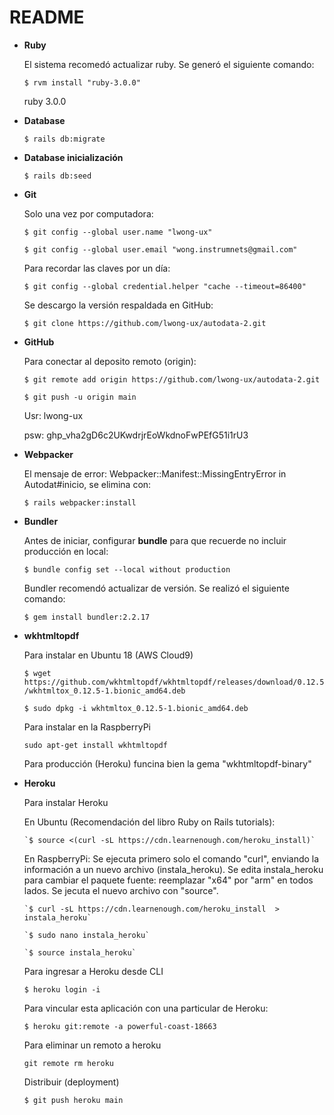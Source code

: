# README

* **Ruby**

  El sistema recomedó actualizar ruby. Se generó el siguiente comando:
  
  `$ rvm install "ruby-3.0.0"`
  
  ruby  3.0.0

* **Database**
  
  `$ rails db:migrate`

* **Database inicialización**

  `$ rails db:seed`

* **Git**

  Solo una vez por computadora:
  
  `$ git config --global user.name "lwong-ux"`
  
  `$ git config --global user.email "wong.instrumnets@gmail.com"`
  
  Para recordar las claves por un día:
  
  `$ git config --global credential.helper "cache --timeout=86400"`
  
  Se descargo la versión respaldada en GitHub:
  
  `$ git clone https://github.com/lwong-ux/autodata-2.git`

* **GitHub**

  Para conectar al deposito remoto (origin):

  `$ git remote add origin https://github.com/lwong-ux/autodata-2.git` 
    
  `$ git push -u origin main`
  
  Usr: lwong-ux
  
  psw:  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

  
* **Webpacker**
    
  El mensaje de error: Webpacker::Manifest::MissingEntryError in Autodat#inicio,
  se elimina con:

  `$ rails webpacker:install`
  
* **Bundler**

  Antes de iniciar, configurar **bundle** para que recuerde no incluir producción en local:
  
  `$ bundle config set --local without production`

  Bundler recomendó actualizar de versión. Se realizó el siguiente comando:
  
  `$ gem install bundler:2.2.17`
  
* **wkhtmltopdf**

  Para instalar en Ubuntu 18 (AWS Cloud9)
  
    `$ wget https://github.com/wkhtmltopdf/wkhtmltopdf/releases/download/0.12.5/wkhtmltox_0.12.5-1.bionic_amd64.deb`
  
    `$ sudo dpkg -i wkhtmltox_0.12.5-1.bionic_amd64.deb`
  
  Para instalar en la RaspberryPi

    `sudo apt-get install wkhtmltopdf`

  Para producción (Heroku) funcina bien la gema "wkhtmltopdf-binary"
  
* **Heroku**

  Para instalar Heroku 
    
    En Ubuntu (Recomendación del libro Ruby on Rails tutorials):
  
      `$ source <(curl -sL https://cdn.learnenough.com/heroku_install)`

    En RaspberryPi:  Se ejecuta primero solo el comando "curl", enviando la información a un nuevo archivo (instala_heroku). Se edita instala_heroku para cambiar el paquete fuente: reemplazar "x64" por "arm" en todos lados. Se jecuta el nuevo archivo con "source".

      `$ curl -sL https://cdn.learnenough.com/heroku_install  > instala_heroku`

      `$ sudo nano instala_heroku`

      `$ source instala_heroku`
  
  Para ingresar a Heroku desde CLI
  
  `$ heroku login -i`
  
  Para vincular esta aplicación con una particular de Heroku:
  
  `$ heroku git:remote -a powerful-coast-18663`
  
  Para eliminar un remoto a heroku
  
  `git remote rm heroku`
  
  Distribuir (deployment)
  
  
  `$ git push heroku main`